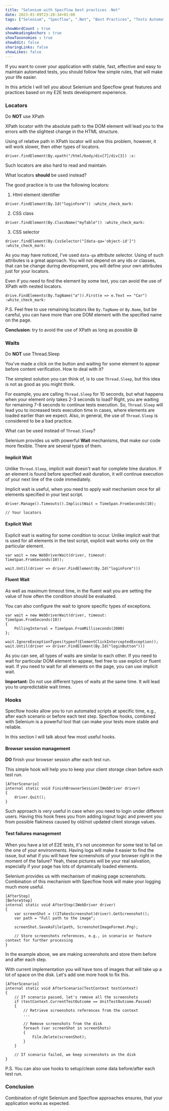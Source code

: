 ```yaml
---
title: "Selenium with Specflow best practices .Net"
date: 2023-01-09T23:28:34+01:00
tags: ["Selenium", "Specflow", ".Net", "Best Practices", "Tests Automation"]

showWordCount : true
showHeadingAnchors : true
showTaxonomies : true
showEdit: false 
sharingLinks: false
showLikes: false
---
```


If you want to cover your application with stable, fast, effective and easy to maintain automated tests, you should follow few simple rules, that will make your life easier.

In this article I will tell you about Selenium and Specflow great features and practices based on my E2E tests development experience.

### Locators
Do **NOT** use XPath

XPath locator with the absolute path to the DOM element will lead you to the errors with the slightest change in the HTML structure.

Using of relative path in XPath locator will solve this problem, however, it will work slower, then other types of locators.

```
driver.findElement(By.xpath("/html/body/div[7]/div[3]) :x:
```

Such locators are also hard to read and maintain.

What locators **should** be used instead?

The good practice is to use the following locators: 
1. Html element identifier
```
driver.findElement(By.Id("loginForm")) :white_check_mark:
```
2. CSS class
```
driver.findElement(By.ClassName("myTable")) :white_check_mark:
```
3. CSS selector
```
driver.findElement(By.CssSelector("[data-qa='object-id']") :white_check_mark:
```
As you may have noticed, I've used `data-qa` attribute selector. Using of such attributes is a great approach. You will not depend on any ids or classes, that can be change during development, you will define your own attributes just for your locators.

Even if you need to find the element by some text, you can avoid the use of XPath with nested locators.
```
drive.FindElements(By.TagName("a")).First(e => e.Text == "Car") :white_check_mark:
```

P.S. Feel free to use remaining locators like `By.TagName` or `By.Name`, but be careful, you can have more than one DOM element with the specified name on the page.

**Conclusion**: try to avoid the use of XPath as long as possible :smile:

### Waits
Do **NOT** use Thread.Sleep

You've made a click on the button and waiting for some element to appear before content verification. How to deal with it?

The simplest solution you can think of, is to use `Thread.Sleep`, but this idea is not as good as you might think.

For example, you are calling `Thread.Sleep` for 10 seconds, but what happens when your element only takes 2-3 seconds to load? Right, you are waiting for remaining 7-8 seconds to continue tests execution. So, `Thread.Sleep` will lead you to increased tests execution time in cases, where elements are loaded earlier than we expect. Also, in general, the use of `Thread.Sleep` is considered to be a bad practice.

What can be used instead of `Thread.Sleep`?

Selenium provides us with powerful **Wait** mechanisms, that make our code more flexible. There are several types of them.

#### Implicit Wait

Unlike `Thread.Sleep`, implicit wait doesn't wait for complete time duration. If an element is found before specified wait duration, it will continue execution of your next line of the code immediately.

Implicit wait is useful, when you need to apply wait mechanism once for all elements specified in your test script.

```
driver.Manage().Timeouts().ImplicitWait = TimeSpan.FromSeconds(10);

// Your locators
```

#### Explicit Wait

Explicit wait is waiting for some condition to occur. Unlike implicit wait that is used for all elements in the test script, explicit wait works only on the particular element.

```
var wait = new WebDriverWait(driver, timeout: TimeSpan.FromSeconds(10));

wait.Until(driver => driver.FindElement(By.Id("loginForm")))
```

#### Fluent Wait

As well as maximum timeout time, in the fluent wait you are setting the value of how often the condition should be evaluated.

You can also configure the wait to ignore specific types of exceptions. 
```
var wait = new WebDriverWait(driver, timeout: TimeSpan.FromSeconds(10))
{
    PollingInterval = TimeSpan.FromMilliseconds(2000)
};

wait.IgnoreExceptionTypes(typeof(ElementClickInterceptedException));
wait.Until(driver => driver.FindElement(By.Id("loginButton")))
```
As you can see, all types of waits are similar to each other. If you need to wait for particular DOM element to appear, feel free to use explicit or fluent wait. If you need to wait for all elements on the page, you can use implicit wait.

**Important:** Do not use different types of waits at the same time. It will lead you to unpredictable wait times.

### Hooks

Specflow hooks allow you to run automated scripts at specific time, e.g., after each scenario or before each test step. Specflow hooks, combined with Selenium is a powerful tool that can make your tests more stable and reliable.

In this section I will talk about few most useful hooks.

#### Browser session management

**DO** finish your browser session after each test run.

This simple hook will help you to keep your client storage clean before each test run.

```
[AfterScenario]
internal static void FinishBrowserSession(IWebDriver driver)
{
    driver.Quit();
}
```

Such approach is very useful in case when you need to login under different users. Having this hook frees you from adding logout logic and prevent you from possible flakiness caused by old/not updated client storage values.

#### Test failures management

When you have a lot of E2E tests, it's not uncommon for some test to fail on the one of your environments. Having logs will make it easier to find the issue, but what if you will have few screenshots of your browser right in the moment of the failure? Yeah, these pictures will be your real salvation, especially if your page has lots of dynamically loaded elements.

Selenium provides us with mechanism of making page screenshots. Combination of this mechanism with Specflow hook will make your logging much more useful.

```
[AfterStep]
[BeforeStep]
internal static void AfterStep(IWebDriver driver)
{
    var screenShot = ((ITakesScreenshot)driver).GetScreenshot();
    var path = "Full path to the image";

    screenShot.SaveAsFile(path, ScreenshotImageFormat.Png);

    // Store screenshots references, e.g., in scenario or feature context for further processing
}
```

In the example above, we are making screenshots and store them before and after each step.

With current implementation you will have tons of images that will take up a lot of space on the disk. Let's add one more hook to fix this.

```
[AfterScenario]
internal static void AfterScenario(TestContext testContext)
{
    // If scenario passed, let's remove all the screenshots
    if (testContext.CurrentTestOutcome == UnitTestOutcome.Passed)
    {
        // Retrieve screenshots references from the context
        ...

        // Remove screenshots from the disk
        foreach (var screenShot in screenShots)
        {
            File.Delete(screenShot);
        }
    }

    // If scenario failed, we keep screenshots on the disk
}
```

P.S. You can also use hooks to setup/clean some data before/after each test run.

### Conclusion

Combination of right Selenium and Specflow approaches ensures, that your application works as expected.
